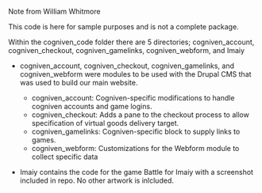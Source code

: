 Note from William Whitmore

This code is here for sample purposes and is not a complete package.

Within the cogniven_code folder there are 5 directories; cogniven_account, cogniven_checkout, cogniven_gamelinks, cogniven_webform, and Imaiy  
 - cogniven_account, cogniven_checkout, cogniven_gamelinks, and cogniven_webform were modules to be used with the Drupal CMS that was used to build our main website.
    - cogniven_account: Cogniven-specific modifications to handle cogniven accounts and game logins.  
    - cogniven_checkout: Adds a pane to the checkout process to allow specification of virtual goods delivery target.  
    - cogniven_gamelinks: Cogniven-specific block to supply links to games.  
    - cogniven_webform: Customizations for the Webform module to collect specific data  
  
 - Imaiy contains the code for the game Battle for Imaiy with a screenshot included in repo. No other artwork is inlcluded.
